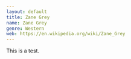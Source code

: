 ```yaml
---
layout: default
title: Zane Grey
name: Zane Grey
genre: Western
web: https://en.wikipedia.org/wiki/Zane_Grey
---
```

This is a test.
